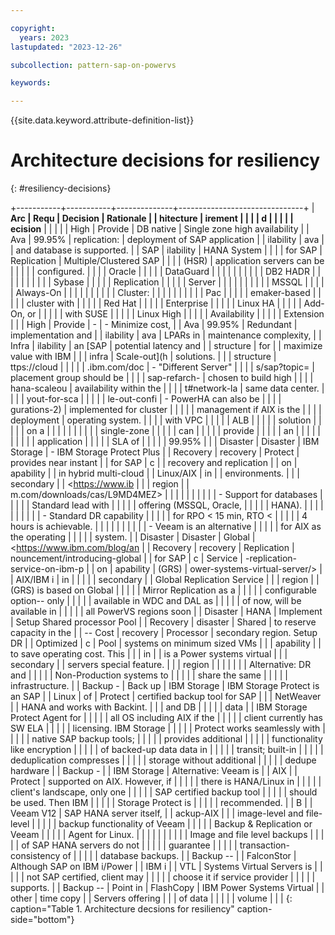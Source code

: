```yaml
---

copyright:
  years: 2023
lastupdated: "2023-12-26"

subcollection: pattern-sap-on-powervs

keywords:

---
```


{{site.data.keyword.attribute-definition-list}}

# Architecture decisions for resiliency
{: #resiliency-decisions}

+-----------+-----------+--------------+-------------------------------+
| **Arc     | **Requ    | **Decision** | **Rationale**                 |
| hitecture | irement** |              |                               |
| d         |           |              |                               |
| ecision** |           |              |                               |
| High      | Provide   | DB native    | Single zone high availability |
| Ava       | 99.95%    | replication: | deployment of SAP application |
| ilability | ava       |              | and database is supported.    |
| SAP       | ilability | HANA System  |                               |
|           | for SAP   | Replication  | Multiple/Clustered SAP        |
|           |           | (HSR)        | application servers can be    |
|           |           |              | configured.                   |
|           |           | Oracle       |                               |
|           |           | DataGuard    |                               |
|           |           |              |                               |
|           |           | DB2 HADR     |                               |
|           |           |              |                               |
|           |           | Sybase       |                               |
|           |           | Replication  |                               |
|           |           | Server       |                               |
|           |           |              |                               |
|           |           | MSSQL        |                               |
|           |           | Always-On    |                               |
|           |           |              |                               |
|           |           | Cluster:     |                               |
|           |           |              |                               |
|           |           | Pac          |                               |
|           |           | emaker-based |                               |
|           |           | cluster with |                               |
|           |           | Red Hat      |                               |
|           |           | Enterprise   |                               |
|           |           | Linux HA     |                               |
|           |           | Add-On, or   |                               |
|           |           | with SUSE    |                               |
|           |           | Linux High   |                               |
|           |           | Availability |                               |
|           |           | Extension    |                               |
| High      | Provide   | -            | -   Minimize cost,            |
| Ava       | 99.95%    |    Redundant |     implementation and        |
| ilability | ava       |     LPARs in |     maintenance complexity,   |
| Infra     | ilability |     an [SAP  |     potential latency and     |
| structure | for       |              |     maximize value with IBM   |
|           | infra     | Scale-out](h |     solutions.                |
|           | structure | ttps://cloud |                               |
|           |           | .ibm.com/doc | -   "Different Server"        |
|           |           | s/sap?topic= |     placement group should be |
|           |           | sap-refarch- |     chosen to build high      |
|           |           | hana-scaleou |     availability within the   |
|           |           | t#network-la |     same data center.         |
|           |           | yout-for-sca |                               |
|           |           | le-out-confi | -   PowerHA can also be       |
|           |           | gurations-2) |     implemented for cluster   |
|           |           |              |     management if AIX is the  |
|           |           |   deployment |     operating system.         |
|           |           |     with VPC |                               |
|           |           |     ALB      |                               |
|           |           |     solution |                               |
|           |           |     on a     |                               |
|           |           |              |                               |
|           |           |  single-zone |                               |
|           |           |     can      |                               |
|           |           |     provide  |                               |
|           |           |     an       |                               |
|           |           |              |                               |
|           |           |  application |                               |
|           |           |     SLA of   |                               |
|           |           |     99.95%   |                               |
| Disaster  | Disaster  | IBM Storage  | -   IBM Storage Protect Plus  |
| Recovery  | recovery  | Protect      |     provides near instant     |
| for SAP   | c         |              |     recovery and replication  |
| on        | apability |              |     in hybrid multi-cloud     |
| Linux/AIX | in        |              |     environments.             |
|           | secondary |              |     <https://www.ib           |
|           | region    |              | m.com/downloads/cas/L9MD4MEZ> |
|           |           |              |                               |
|           |           |              | -   Support for databases     |
|           |           |              |     Standard lead with        |
|           |           |              |     offering (MSSQL, Oracle,  |
|           |           |              |     HANA).                    |
|           |           |              |                               |
|           |           |              | -   Standard DR capability    |
|           |           |              |     for RPO \< 15 min, RTO \< |
|           |           |              |     4 hours is achievable.    |
|           |           |              |                               |
|           |           |              | -   Veeam is an alternative   |
|           |           |              |     for AIX as the operating  |
|           |           |              |     system.                   |
| Disaster  | Disaster  | Global       | <https://www.ibm.com/blog/an  |
| Recovery  | recovery  | Replication  | nouncement/introducing-global |
| for SAP   | c         | Service      | -replication-service-on-ibm-p |
| on        | apability | (GRS)        | ower-systems-virtual-server/> |
| AIX/IBM i | in        |              |                               |
|           | secondary |              | Global Replication Service    |
|           | region    |              | (GRS) is based on Global      |
|           |           |              | Mirror Replication as a       |
|           |           |              | configurable option-- only    |
|           |           |              | available in WDC and DAL as   |
|           |           |              | of now, will be available in  |
|           |           |              | all PowerVS regions soon      |
| Disaster  | HANA      | Implement    | Setup Shared processor Pool   |
| Recovery  | disaster  | Shared       | to reserve capacity in the    |
| -- Cost   | recovery  | Processor    | secondary region. Setup DR    |
| Optimized | c         | Pool         | systems on minimum sized VMs  |
|           | apability |              | to save operating cost. This  |
|           | in        |              | is a Power systems virtual    |
|           | secondary |              | servers special feature.      |
|           | region    |              |                               |
|           |           |              | Alternative: DR and           |
|           |           |              | Non-Production systems to     |
|           |           |              | share the same                |
|           |           |              | infrastructure.               |
| Backup -  | Back up   | IBM Storage  | IBM Storage Protect is an SAP |
| Linux     | of        | Protect      | certified backup tool for SAP |
|           | NetWeaver |              | HANA and works with Backint.  |
|           | and DB    |              |                               |
|           | data      |              | IBM Storage Protect Agent for |
|           |           |              | all OS including AIX if the   |
|           |           |              | client currently has SW ELA   |
|           |           |              | licensing. IBM Storage        |
|           |           |              | Protect works seamlessly with |
|           |           |              | native SAP backup tools;      |
|           |           |              | provides additional           |
|           |           |              | functionality like encryption |
|           |           |              | of backed-up data data in     |
|           |           |              | transit; built-in             |
|           |           |              | deduplication compresses      |
|           |           |              | storage without additional    |
|           |           |              | dedupe hardware               |
| Backup -  |           | IBM Storage  | Alternative: Veeam is         |
| AIX       |           | Protect      | supported on AIX. However, if |
|           |           |              | there is HANA/Linux in        |
|           |           |              | client's landscape, only one  |
|           |           |              | SAP certified backup tool     |
|           |           |              | should be used. Then IBM      |
|           |           |              | Storage Protect is            |
|           |           |              | recommended.                  |
| B         |           | Veeam V12    | SAP HANA server itself,       |
| ackup-AIX |           |              | image-level and file-level    |
|           |           |              | backup functionality of Veeam |
|           |           |              | Backup & Replication or Veeam |
|           |           |              | Agent for Linux.              |
|           |           |              |                               |
|           |           |              | Image and file level backups  |
|           |           |              | of SAP HANA servers do not    |
|           |           |              | guarantee                     |
|           |           |              | transaction-consistency of    |
|           |           |              | database backups.             |
| Backup -- |           | FalconStor   | Although SAP on IBM i/Power   |
| IBM i     |           | VTL          | Systems Virtual Servers is    |
|           |           |              | not SAP certified, client may |
|           |           |              | choose it if service provider |
|           |           |              | supports.                     |
| Backup -- | Point in  | FlashCopy    | IBM Power Systems Virtual     |
| other     | time copy |              | Servers offering              |
|           | of data   |              |                               |
|           | volume    |              |                               |
{: caption="Table 1. Architecture decsions for resiliency" caption-side="bottom"}
